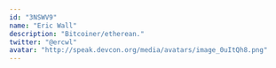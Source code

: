```yaml
---
id: "3NSWV9"
name: "Eric Wall"
description: "Bitcoiner/etherean."
twitter: "@ercwl"
avatar: "http://speak.devcon.org/media/avatars/image_0uItQh8.png"
---
```

